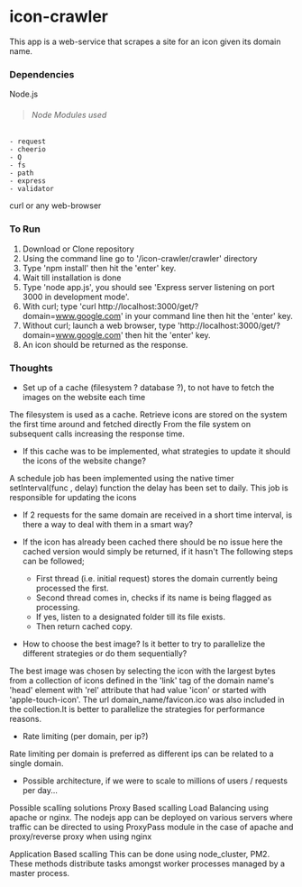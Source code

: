 # icon-crawler
This app is a web-service that scrapes a site for an icon given its domain name.

### Dependencies
Node.js
> ###### Node Modules used
	- request
	- cheerio
	- Q
	- fs
	- path
	- express
	- validator
curl or any web-browser

### To Run
1. Download or Clone repository
2. Using the command line go to '/icon-crawler/crawler' directory 
3. Type 'npm install' then hit the 'enter' key.
4. Wait till installation is done
5. Type 'node app.js', you should see 'Express server listening on port 3000 in development mode'.
6. With curl; type 'curl http://localhost:3000/get/?domain=www.google.com' in your command line then hit the 'enter' key.
7. Without curl; launch a web browser, type 'http://localhost:3000/get/?domain=www.google.com' then hit the 'enter' key.
8. An icon should be returned as the response.

### Thoughts
 - Set up of a cache (filesystem ? database ?), to not have to fetch the images on the website each time

The filesystem is used as a cache. Retrieve icons are stored on the system the first time around and fetched directly From the file system on subsequent calls increasing the response time.

- If this cache was to be implemented, what strategies to update it should the icons of the website change?

A schedule job has been implemented using the native timer setInterval(func , delay) function the delay has been set to daily.
This job is responsible for updating the icons

- If 2 requests for the same domain are received in a short time interval, is there a way to deal with them in a smart way?

- If the icon has already been cached there should be no issue here the cached version would simply be returned, if it hasn't The following steps can be followed;
	- First thread (i.e. initial request) stores the domain currently being processed the first. 
	- Second thread comes in, checks if its name is being flagged as processing.
	- If yes, listen to a designated folder till its file exists.
	- Then return cached copy.

- How to choose the best image? Is it better to try to parallelize the different strategies or do them sequentially?

The best image was chosen by selecting the icon with the largest bytes from a collection of icons defined in the 'link' tag
of the domain name's 'head' element with 'rel' attribute that had value 'icon' or started with 'apple-touch-icon'. The url domain_name/favicon.ico was also included in the collection.It is better to parallelize the strategies for performance reasons.

- Rate limiting (per domain, per ip?)

Rate limiting per domain is preferred as different ips can be related to a single domain.

- Possible architecture, if we were to scale to millions of users / requests per day...

Possible scalling solutions
Proxy Based scalling
Load Balancing using apache or nginx.
The nodejs app can be deployed on various servers where traffic can be directed to using ProxyPass module in the case of apache and proxy/reverse proxy when using nginx 

Application Based scalling
This can be done using node_cluster, PM2. These methods distribute tasks amongst worker processes managed by a master process.